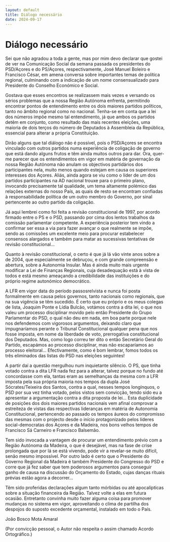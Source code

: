 ```yaml
---
layout: default
title: Diálogo necessário
date: 2024-09-17
---
```

# Diálogo necessário

Sei que não agradou a toda a gente, mas por mim devo declarar que gostei de ver na Comunicação Social da semana passada os presidentes do PSD/Açores e do PS/Açores, respectivamente, José Manuel Boleiro e Francisco César, em amena conversa sobre importantes temas de política regional, culminando com a indicação de um nome consensualizado para Presidente do Conselho Económico e Social. 


Gostava que esses encontros se realizassem mais vezes e versando os sérios problemas que a nossa Região Autónoma enfrenta, permitindo encontrar pontos de entendimento entre os dois maiores partidos políticos, tanto no âmbito regional como no nacional. Tenha-se em conta que a lei dos números impõe mesmo tal entendimento, já que ambos os partidos detêm em conjunto, como resultado das mais recentes eleições, uma maioria de dois terços do número de Deputados à Assembleia da República, essencial para alterar a própria Constituição. 


Dirão alguns que tal diálogo não é possível, pois o PSD/Açores se encontra vinculado com outros partidos numa experiência de coligação de governo que está dando alguns frutos e têm ainda muitos outros para dar. Ora, quer-me parecer que os entendimentos em vigor em matéria de governação da nossa Região Autónoma não anulam os objectivos partidários dos participantes nela, muito menos quando estejam em causa os superiores interesses dos Açores. Aliás, ainda agora se viu como o líder de um dos partidos participantes na AD nacional trouxe para o primeiro plano, invocando precisamente tal qualidade, um tema altamente polémico das relações externas do nosso País, as quais de resto se encontram confiadas à responsabilidade política de um outro membro do Governo, por sinal pertencente ao outro partido da coligação. 


Já aqui lembrei como foi feita a revisão constitucional de 1997, por acordo firmado entre o PS e o PSD, passando por cima dos lentos trabalhos da comissão parlamentar competente. A experiência posterior tem vindo a confirmar ser essa a via para fazer avançar o que realmente se impõe, sendo as comissões um excelente meio para procurar estabelecer consensos alargados e também para matar as sucessivas tentativas de revisão constitucional... 


Quanto à revisão constitucional, o certo é que já lá vão vinte anos sobre a de 2004, que especialmente se debruçou, e com grande compreensão e abertura, sobre a Autonomia Insular. Mas é ainda muito mais urgente modificar a Lei de Finanças Regionais, cuja desadequação está à vista de todos e está mesmo ameaçando a credibilidade das instituições e do próprio regime autonómico democrático.  


A LFR em vigor data do período passosrelvista e nunca foi posta formalmente em causa pelos governos, tanto nacionais como regionais, que na sua vigência se têm sucedido. É certo que eu próprio e os meus colegas de lista, Joaquim Ponte e Lídia Bulcão, votámos contra a dita lei, o que nos valeu um processo disciplinar movido pelo então Presidente do Grupo Parlamentar do PSD, o qual não deu em nada, em boa parte porque nele nos defendemos com vigorosos argumentos, deixando claro que impugnaríamos perante o Tribunal Constitucional qualquer pena que nos fosse imposta, em nome da liberdade de voto, prerrogativa constitucional dos Deputados. Mas, como logo correu ter dito o então Secretário Geral do Partido, escapámos ao processo disciplinar, mas não escaparíamos ao processo eleitoral... Efectivamente, como é bom lembrar, fomos todos os três eliminados das listas do PSD nas eleições seguintes! 


A partir daí a questão mergulhou num inquietante silêncio. O PS, que tinha votado contra a dita LFR nada fez para a alterar, talvez porque no fundo até concordasse com ela, tantas eram as semelhanças da mesma com a LFR imposta pela sua própria maioria nos tempos da dupla José Sócrates/Teixeira dos Santos, contra a qual, nesses tempos longínquos, o PSD por sua vez tinha votado, pelos vistos sem convicção, tendo sido eu a apresentar a argumentação contra a dita proposta de lei... Esta duplicidade de posições dos dois maiores partidos nacionais vem afinal comprovar a estreiteza de vistas das respectivas lideranças em matéria de Autonomia Constitucional, pertencendo ao passado os tempos áureos do compromisso das mesmas com o projecto desde  o início protagonizado pelos líderes social-democratas dos Açores e da Madeira, nos bons velhos tempos de Francisco Sá Carneiro e Francisco Balsemão. 


Tem sido invocada a vantagem de procurar um entendimento prévio com a Região Autónoma da Madeira, o que é desejável, mas na fase de crise prolongada que por lá se está vivendo, pode vir a revelar-se muito difícil, senão mesmo impossível. Por outro lado é certo que o Presidente do Governo Regional da Madeira é também Presidente do Congresso do PSD e corre que já fez saber que tem poderosos argumentos para conseguir ganho de causa na discussão do Orçamento do Estado, cujas danças rituais prévias estão agora a decorrer... 


Têm sido proferidas declarações algum tanto mórbidas ou até apocalípticas sobre a situação financeira da Região. Talvez volte a elas em futura ocasião. Entretanto convinha muito fazer alguma coisa para promover mudanças no sistema em vigor, aproveitando o clima de partilha dos despojos do suposto excedente orçamental, instalado em todo o País. 


 


João Bosco Mota Amaral 


(Por convicção pessoal, o Autor não respeita o assim chamado Acordo Ortográfico.)